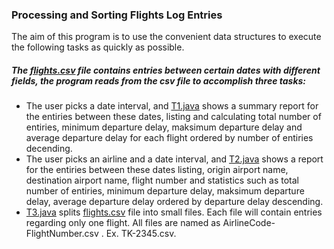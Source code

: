 ### Processing and Sorting Flights Log Entries
The aim of this program is to use the convenient data structures to execute the following tasks as quickly as possible.
##### The [flights.csv][identifier] file contains entries between certain dates with different fields, the program reads from the csv file to accomplish three tasks:
- The user picks a date interval, and [T1.java][new-identifier] shows a summary report for the entiries between these dates, listing and calculating total number of entiries, minimum departure delay, maksimum departure delay and average departure delay for each flight ordered by number of entiries decending.
- The user picks an airline and a date interval, and [T2.java][new-identifier] shows a report for the entiries between these dates listing, origin airport name, destination airport name, flight number and statistics such as total number of entiries, minimum departure delay, maksimum departure delay, average departure delay ordered by departure delay descending.
- [T3.java][new-identifier] splits [flights.csv][identifier] file into small files. Each file will contain entries regarding only one flight. All files are named as AirlineCode-FlightNumber.csv . Ex. TK-2345.csv.
<!-- Identifiers, in alphabetical order -->
[identifier]: https://drive.google.com/file/d/1Ev7v9P3r05nozA9hLe6w5RLt55sj35Tq/view?usp=sharing
[new-identifier]: https://github.com/MoAbas/FlightDelays/tree/master/flightreport
